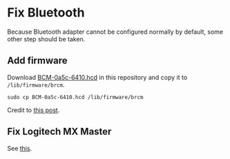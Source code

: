 # Fix Bluetooth
Because Bluetooth adapter cannot be configured normally by default, some other step should be taken.
## Add firmware
Download [BCM-0a5c-6410.hcd](./BCM-0a5c-6410.hcd) in this repository  and copy it to `/lib/firmware/brcm`.
```
sudo cp BCM-0a5c-6410.hcd /lib/firmware/brcm
```
Credit to [this post](https://bbs.archlinux.org/viewtopic.php?id=204739).
## Fix Logitech MX Master
See [this](./MX-Master-Fix.md).
